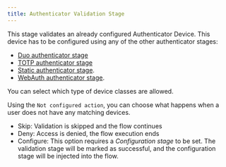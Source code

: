 ```yaml
---
title: Authenticator Validation Stage
---
```


This stage validates an already configured Authenticator Device. This device has to be configured using any of the other authenticator stages:

- [Duo authenticator stage](../authenticator_duo/index.md)
- [TOTP authenticator stage](../authenticator_totp/index.md)
- [Static authenticator stage](../authenticator_static/index.md).
- [WebAuth authenticator stage](../authenticator_webauthn/index.md).

You can select which type of device classes are allowed.

Using the `Not configured action`, you can choose what happens when a user does not have any matching devices.

- Skip: Validation is skipped and the flow continues
- Deny: Access is denied, the flow execution ends
- Configure: This option requires a *Configuration stage* to be set. The validation stage will be marked as successful, and the configuration stage will be injected into the flow.
